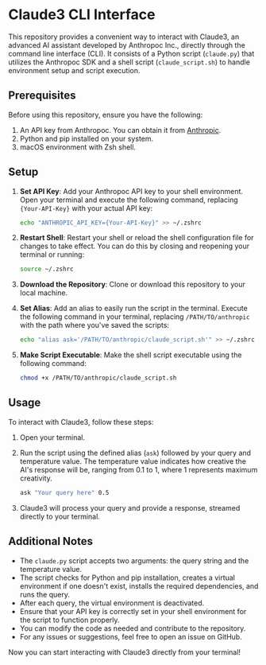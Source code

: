 # Claude3 CLI Interface

This repository provides a convenient way to interact with Claude3, an advanced AI assistant developed by Anthropoc Inc., directly through the command line interface (CLI). It consists of a Python script (`claude.py`) that utilizes the Anthropoc SDK and a shell script (`claude_script.sh`) to handle environment setup and script execution.

## Prerequisites

Before using this repository, ensure you have the following:

1. An API key from Anthropoc. You can obtain it from [Anthropic](https://anthropic.com).
2. Python and pip installed on your system.
3. macOS environment with Zsh shell.

## Setup

1. **Set API Key**: Add your Anthropoc API key to your shell environment. Open your terminal and execute the following command, replacing `{Your-API-Key}` with your actual API key:

   ```bash
   echo "ANTHROPIC_API_KEY={Your-API-Key}" >> ~/.zshrc
   ```

2. **Restart Shell**: Restart your shell or reload the shell configuration file for changes to take effect. You can do this by closing and reopening your terminal or running:

   ```bash
   source ~/.zshrc
   ```

3. **Download the Repository**: Clone or download this repository to your local machine.

4. **Set Alias**: Add an alias to easily run the script in the terminal. Execute the following command in your terminal, replacing `/PATH/TO/anthropic` with the path where you've saved the scripts:

   ```bash
   echo "alias ask='/PATH/TO/anthropic/claude_script.sh'" >> ~/.zshrc
   ```

5. **Make Script Executable**: Make the shell script executable using the following command:

   ```bash
   chmod +x /PATH/TO/anthropic/claude_script.sh
   ```

## Usage

To interact with Claude3, follow these steps:

1. Open your terminal.

2. Run the script using the defined alias (`ask`) followed by your query and temperature value. The temperature value indicates how creative the AI's response will be, ranging from 0.1 to 1, where 1 represents maximum creativity.

   ```bash
   ask "Your query here" 0.5
   ```

3. Claude3 will process your query and provide a response, streamed directly to your terminal.

## Additional Notes

- The `claude.py` script accepts two arguments: the query string and the temperature value.
- The script checks for Python and pip installation, creates a virtual environment if one doesn't exist, installs the required dependencies, and runs the query.
- After each query, the virtual environment is deactivated.
- Ensure that your API key is correctly set in your shell environment for the script to function properly.
- You can modify the code as needed and contribute to the repository.
- For any issues or suggestions, feel free to open an issue on GitHub.

Now you can start interacting with Claude3 directly from your terminal!
